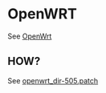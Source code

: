 # OpenWRT
See [OpenWrt](https://github.com/openwrt/openwrt)


## HOW?
See [openwrt_dir-505.patch](openwrt_dir-505.patch)
